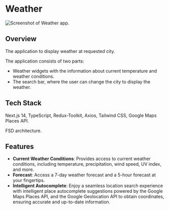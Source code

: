 
# Weather

![Screenshot of Weather app.](/weather-app/src/shared/assets/images/app.png)

## Overview 

The application to display weather at requested city.

The application consists of two parts:
* Weather widgets with the information about current temperature and weather conditions.
* The search bar, where the user can change the city to display the weather.

## Tech Stack

Next.js 14, TypeScript, Redux-Toolkit, Axios, Tailwind CSS, Google Maps Places API.

FSD architecture.

## Features

* **Current Weather Conditions**: Provides access to current weather conditions, including temperature, precipitation, wind speed, UV index, and more.
* **Forecast**: Access a 7-day weather forecast and a 5-hour forecast at your fingertips.
* **Intelligent Autocomplete**: Enjoy a seamless location search experience with intelligent place autocomplete suggestions powered by the Google Maps Places API, and the Google Geolocation API to obtain coordinates, ensuring accurate and up-to-date information.
